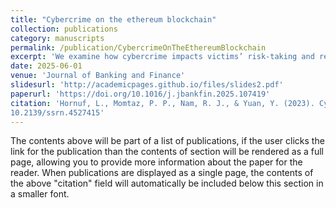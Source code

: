 ```yaml
---
title: "Cybercrime on the ethereum blockchain"
collection: publications
category: manuscripts
permalink: /publication/CybercrimeOnTheEthereumBlockchain
excerpt: 'We examine how cybercrime impacts victims’ risk-taking and returns. The results from our difference-in-differences analysis of a sample of victim and matched non-victim investors on the Ethereum blockchain are in line with prospect theory and suggest that victims increase their long-term total risk-taking after losing part of their wealth, leading to lower risk-adjusted returns in the post-cybercrime period. Victims’ long-term total risk-taking increases because they increase diversifiable risk due to victims’ post-cybercrime withdrawal from altcoins. At the same time, the reduction in risk-adjusted returns correlates with increased trading activity and churn, due plausibly to managing cybercrime exposure. In the cross-section of Ethereum addresses, we show that the most affluent victims take a systematic approach to restore their pre-cybercrime wealth level, while the least affluent victims turn into gamblers. Finally, a parsimonious forensic model explains a good part of the addresses’ probability of being involved in cybercrime, on both the victim and the cybercriminal side.'
date: 2025-06-01
venue: 'Journal of Banking and Finance'
slidesurl: 'http://academicpages.github.io/files/slides2.pdf'
paperurl: 'https://doi.org/10.1016/j.jbankfin.2025.107419'
citation: 'Hornuf, L., Momtaz, P. P., Nam, R. J., & Yuan, Y. (2023). Cybercrime on the ethereum blockchain. https://doi.org/
10.2139/ssrn.4527415'
---
```


The contents above will be part of a list of publications, if the user clicks the link for the publication than the contents of section will be rendered as a full page, allowing you to provide more information about the paper for the reader. When publications are displayed as a single page, the contents of the above "citation" field will automatically be included below this section in a smaller font.
